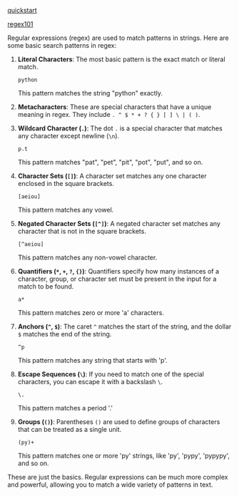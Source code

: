 [quickstart](https://www.regular-expressions.info/quickstart.html)

[regex101](https://regex101.com/)

Regular expressions (regex) are used to match patterns in strings. Here are some basic search patterns in regex:

1. **Literal Characters**: The most basic pattern is the exact match or literal match.

   ```regex
   python
   ```
   This pattern matches the string "python" exactly.

2. **Metacharacters**: These are special characters that have a unique meaning in regex. They include `. ^ $ * + ? { } [ ] \ | ( )`.

3. **Wildcard Character (`.`)**: The dot `.` is a special character that matches any character except newline (`\n`).

   ```regex
   p.t
   ```
   This pattern matches "pat", "pet", "pit", "pot", "put", and so on.

4. **Character Sets (`[]`)**: A character set matches any one character enclosed in the square brackets.

   ```regex
   [aeiou]
   ```
   This pattern matches any vowel.

5. **Negated Character Sets (`[^]`)**: A negated character set matches any character that is not in the square brackets.

   ```regex
   [^aeiou]
   ```
   This pattern matches any non-vowel character.

6. **Quantifiers (`*`, `+`, `?`, `{}`)**: Quantifiers specify how many instances of a character, group, or character set must be present in the input for a match to be found.

   ```regex
   a*
   ```
   This pattern matches zero or more 'a' characters.

7. **Anchors (`^`, `$`)**: The caret `^` matches the start of the string, and the dollar `$` matches the end of the string.

   ```regex
   ^p
   ```
   This pattern matches any string that starts with 'p'.

8. **Escape Sequences (`\`)**: If you need to match one of the special characters, you can escape it with a backslash `\`.

   ```regex
   \.
   ```
   This pattern matches a period '.'

9. **Groups (`()`)**: Parentheses `()` are used to define groups of characters that can be treated as a single unit.

   ```regex
   (py)+
   ```
   This pattern matches one or more 'py' strings, like 'py', 'pypy', 'pypypy', and so on.

These are just the basics. Regular expressions can be much more complex and powerful, allowing you to match a wide variety of patterns in text.